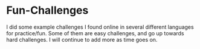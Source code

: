 # Fun-Challenges

I did some example challenges I found online in several different languages for practice/fun.
Some of them are easy challenges, and go up towards hard challenges.
I will continue to add more as time goes on.